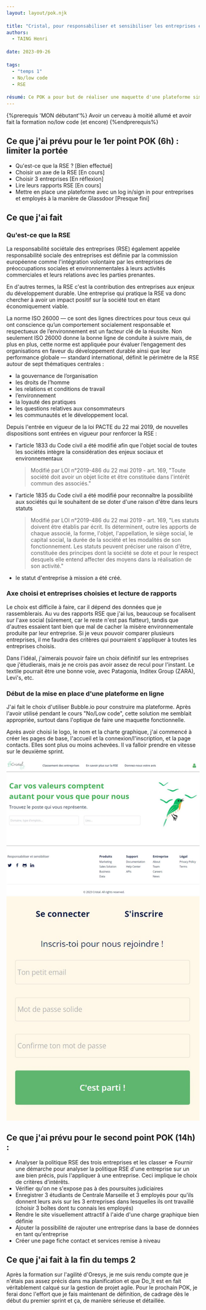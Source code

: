 ```yaml
---
layout: layout/pok.njk

title: "Cristal, pour responsabiliser et sensibiliser les entreprises et les employés"
authors:
  - TAING Henri

date: 2023-09-26

tags:
  - "temps 1"
  - No/low code
  - RSE

résumé: Ce POK a pour but de réaliser une maquette d'une plateforme similaire à Glassdoor où les utilisateurs pourraient laisser un avis sur une ou plusieurs entreprises en suivant une liste de critères en relation avec la RSE (Responsabilité sociétale des entreprises). L'idée est de pouvoir les classer pour avoir une meilleure idée de l'ambition sociale et environnementale d'une entreprise et ce qu'elle met vraiment en place.
---
```


{%prerequis 'MON débutant'%}
Avoir un cerveau à moitié allumé et avoir fait la formation no/low code (et encore)
{%endprerequis%}

## Ce que j'ai prévu pour le 1er point POK (6h) : limiter la portée

- Qu'est-ce que la RSE ? [Bien effectué]
- Choisir un axe de la RSE [En cours]
- Choisir 3 entreprises [En réflexion]
- Lire leurs rapports RSE [En cours]
- Mettre en place une plateforme avec un log in/sign in pour entreprises et employés à la manière de Glassdoor [Presque fini]

## Ce que j'ai fait

### Qu'est-ce que la RSE

La responsabilité sociétale des entreprises (RSE) également appelée responsabilité sociale des entreprises est définie par la commission européenne comme l'intégration volontaire par les entreprises de préoccupations sociales et environnementales à leurs activités commerciales et leurs relations avec les parties prenantes.

En d'autres termes, la RSE c'est la contribution des entreprises aux enjeux du développement durable.
Une entreprise qui pratique la RSE va donc chercher à avoir un impact positif sur la société tout en étant économiquement viable.

La norme ISO 26000 — ce sont des lignes directrices pour tous ceux qui ont conscience qu’un comportement socialement responsable et respectueux de l’environnement est un facteur clé de la réussite. Non seulement ISO 26000 donne la bonne ligne de conduite à suivre mais, de plus en plus, cette norme est appliquée pour évaluer l’engagement des organisations en faveur du développement durable ainsi que leur performance globale — standard international, définit le périmètre de la RSE autour de sept thématiques centrales :

- la gouvernance de l’organisation
- les droits de l’homme
- les relations et conditions de travail
- l’environnement
- la loyauté des pratiques
- les questions relatives aux consommateurs
- les communautés et le développement local.

Depuis l'entrée en vigueur de la loi PACTE du 22 mai 2019, de nouvelles dispositions sont entrées en vigueur pour renforcer la RSE :

- l'article 1833 du Code civil a été modifié afin que l'objet social de toutes les sociétés intègre la considération des enjeux sociaux et environnementaux
  > Modifié par LOI n°2019-486 du 22 mai 2019 - art. 169, "Toute société doit avoir un objet licite et être constituée dans l'intérêt commun des associés."
- l'article 1835 du Code civil a été modifié pour reconnaître la possibilité aux sociétés qui le souhaitent de se doter d'une raison d'être dans leurs statuts
  > Modifié par LOI n°2019-486 du 22 mai 2019 - art. 169, "Les statuts doivent être établis par écrit. Ils déterminent, outre les apports de chaque associé, la forme, l'objet, l'appellation, le siège social, le capital social, la durée de la société et les modalités de son fonctionnement. Les statuts peuvent préciser une raison d'être, constituée des principes dont la société se dote et pour le respect desquels elle entend affecter des moyens dans la réalisation de son activité."
- le statut d'entreprise à mission a été créé.

### Axe choisi et entreprises choisies et lecture de rapports

Le choix est difficile à faire, car il dépend des données que je rassemblerais. Au vu des rapports RSE que j'ai lus, beaucoup se focalisent sur l'axe social (sûrement, car le reste n'est pas flatteur), tandis que d'autres essaient tant bien que mal de cacher la misère environnementale produite par leur entreprise.
Si je veux pouvoir comparer plusieurs entreprises, il me faudra des critères qui pourraient s'appliquer à toutes les entreprises choisis.

Dans l'idéal, j'aimerais pouvoir faire un choix définitif sur les entreprises que j'étudierais, mais je ne crois pas avoir assez de recul pour l'instant. Le textile pourrait être une bonne voie, avec Patagonia, Inditex Group (ZARA), Levi's, etc.

### Début de la mise en place d'une plateforme en ligne

J'ai fait le choix d'utiliser Bubble.io pour construire ma plateforme. Après l'avoir utilisé pendant le cours "No/Low code", cette solution me semblait appropriée, surtout dans l'optique de faire une maquette fonctionnelle.

Après avoir choisi le logo, le nom et la charte graphique, j'ai commencé à créer les pages de base, l'accueil et la connexion/l'inscription, et la page contacts. Elles sont plus ou moins achevées. Il va falloir prendre en vitesse sur le deuxième sprint.

![](index.jpg) ![](signin.jpg)

## Ce que j'ai prévu pour le second point POK (14h) :

- Analyser la politique RSE des trois entreprises et les classer => Fournir une démarche pour analyser la politique RSE d'une entreprise sur un axe bien précis, puis l'appliquer à une entreprise. Ceci implique le choix de critères d'intérêts.
- Vérifier qu'on ne s'expose pas à des poursuites judiciaires
- Enregistrer 3 étudiants de Centrale Marseille et 3 employés pour qu'ils donnent leurs avis sur les 3 entreprises dans lesquelles ils ont travaillé (choisir 3 boîtes dont tu connais les employés)
- Rendre le site visuellement attractif à l'aide d'une charge graphique bien définie
- Ajouter la possibilité de rajouter une entreprise dans la base de données en tant qu'entreprise
- Créer une page fiche contact et services remise à niveau

## Ce que j'ai fait à la fin du temps 2

Après la formation sur l'agilité d'Oresys, je me suis rendu compte que je n'étais pas assez précis dans ma planification et que Do_It est en fait véritablement calqué sur la gestion de projet agile.
Pour le prochain POK, je ferai donc l'effort que je fais maintenant de définition, de cadrage dès le début du premier sprint et ça, de manière sérieuse et détaillée.
